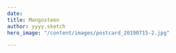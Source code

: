 ```yaml
---
date: 
title: Mangosteen
author: yyyy.sketch
hero_image: "/content/images/postcard_20190715-2.jpg"

---
```

